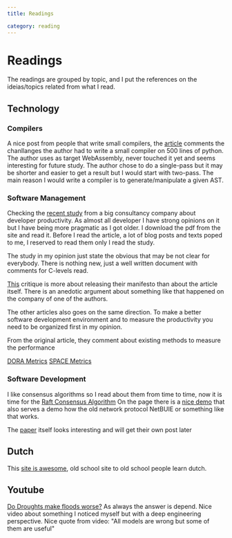 ```yaml
---
title: Readings

category: reading
---
```


# Readings 

The readings are grouped by topic, and I put the references on the ideias/topics related from what I read.

## Technology

### Compilers

A nice post from people that write small compilers, the [article][1] comments the chanllanges the author had to write a small compiler on 500 lines of python. 
The author uses as target WebAssembly, never touched it yet and seems interesting for future study. The author chose to do a single-pass but it may be shorter and easier to get a result but I would start with two-pass. The main reason I would write a compiler is to generate/manipulate a given AST.

### Software Management

Checking the [recent study][4] from a big consultancy company about developer productivity. As almost all developer I have strong opinions on it but I have being more pragmatic as I got older. I download the pdf from the site and read it. Before I read the article, a lot of blog posts and texts poped to me, I reserved to 
read them only I read the study. 

The study in my opinion just state the obvious that may be not clear for everybody. There is nothing new, just a well written document with comments for C-levels read. 

[This][5] critique is more about releasing their manifesto than about the article itself. There is an anedotic argument about something like that happened on the company of one of the authors. 

The other articles also goes on the same direction. To make a better software development environment and to measure the productivity you need to be organized first in my opinion.

From the original article, they comment about existing methods to measure the performance

[DORA Metrics][6] 
[SPACE Metrics][7]

### Software Development

I like consensus algorithms so I read about them from time to time, now it is time 
for the [Raft Consensus Algorithm][8] On the page there is a [nice demo][9] that also serves a demo how the old network protocol NetBUIE or something like that works.

The [paper][10] itself looks interesting and will get their own post later 


## Dutch 

This [site is awesome][2], old school site to old school people learn dutch.

## Youtube

[Do Droughts make floods worse?][3] As always the answer is depend. Nice video about something I noticed myself but with a deep engineering perspective. Nice quote from video: "All models are wrong but some of them are useful"










[1]: https://vgel.me/posts/c500/
[2]: https://www.heardutchhere.net/index.html
[3]: https://www.youtube.com/watch?v=DARUvKPSUhE
[4]: https://www.mckinsey.com/industries/technology-media-and-telecommunications/our-insights/yes-you-can-measure-software-developer-productivity
[5]: https://newsletter.pragmaticengineer.com/p/measuring-developer-productivity
[6]: https://cloud.google.com/blog/products/devops-sre/using-the-four-keys-to-measure-your-devops-performance
[7]: https://queue.acm.org/detail.cfm?id=3454124
[8]: https://raft.github.io
[9]: http://thesecretlivesofdata.com/raft/
[10]: https://raft.github.io/raft.pdf